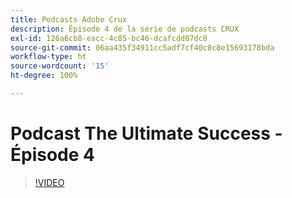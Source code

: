 ```yaml
---
title: Podcasts Adobe Crux
description: Épisode 4 de la série de podcasts CRUX
exl-id: 126a6cb8-eacc-4c85-bc46-dcafcdd07dc8
source-git-commit: 06aa435f34911cc5adf7cf40c8c8e15693178bda
workflow-type: ht
source-wordcount: '15'
ht-degree: 100%

---
```


# Podcast The Ultimate Success - Épisode 4

>[!VIDEO](https://video.tv.adobe.com/v/3428830?quality=12learn=on)
